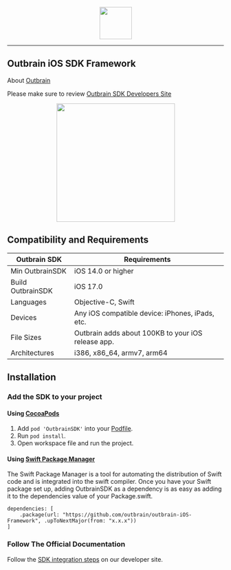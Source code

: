 <p align="center">
  <img height="75" src="assets/outbrain-logo.jpg" />
</p>

---

## Outbrain iOS SDK Framework

About [Outbrain](https://www.outbrain.com/)

Please make sure to review [Outbrain SDK Developers Site](https://sdk.outbrain.com/docs/iOS-SDK/Getting-Started/)

<p align="center">
  <img width="275" src="assets/iphonex-smartfeed-demo-mock.jpg" />
</p>

## Compatibility and Requirements

| **Outbrain SDK**  	| **Requirements**                                     	|
|--------------------	|------------------------------------------------------	|
| Min OutbrainSDK   	| iOS 14.0 or higher                                      	|
| Build OutbrainSDK   | iOS 17.0												|
| Languages          	| Objective-C, Swift                                   	|
| Devices            	| Any iOS compatible device: iPhones, iPads, etc.      	|
| File Sizes         	| Outbrain adds about 100KB to your iOS release app. 	|
| Architectures      	| i386, x86_64, armv7, arm64                                	|


## Installation

### Add the SDK to your project

#### Using [CocoaPods](https://cocoapods.org)

1. Add `pod 'OutbrainSDK'` into your [Podfile](https://guides.cocoapods.org/syntax/podfile.html).
2. Run `pod install`.
3. Open workspace file and run the project.

#### Using [Swift Package Manager](https://swift.org/package-manager)
The Swift Package Manager is a tool for automating the distribution of Swift code and is integrated into the swift compiler.
Once you have your Swift package set up, adding OutbrainSDK as a dependency is as easy as adding it to the dependencies value of your Package.swift.
```
dependencies: [
    .package(url: "https://github.com/outbrain/outbrain-iOS-Framework", .upToNextMajor(from: "x.x.x"))
]
```

### Follow The Official Documentation

Follow the [SDK integration steps](https://sdk.outbrain.com/docs/iOS-SDK/Getting-Started/) on our developer site.
